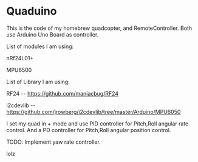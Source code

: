 Quaduino
====================

This is the code of my homebrew quadcopter, and RemoteController.
Both use Arduino Uno Board as controller.

List of modules I am using:

  nRf24L01+
  
  MPU6500
  
List of Library I am using:

  RF24 -- https://github.com/maniacbug/RF24
  
  i2cdevlib -- https://github.com/jrowberg/i2cdevlib/tree/master/Arduino/MPU6050
  

I set my quad in + mode and use PID controller for Pitch,Roll angular rate control.
And a PD controller for Pitch,Roll angular position control.


TODO:
  Implement yaw rate controller.
 
lolz 
